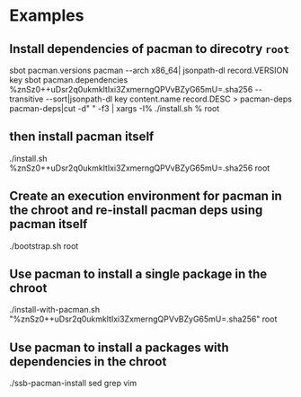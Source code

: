 # Examples

## Install dependencies of pacman to direcotry `root`

sbot pacman.versions pacman --arch x86_64| jsonpath-dl record.VERSION key
sbot pacman.dependencies %znSz0++uDsr2q0ukmkltIxi3ZxmerngQPVvBZyG65mU=.sha256 --transitive --sort|jsonpath-dl key content.name record.DESC > pacman-deps
pacman-deps|cut -d" " -f3 | xargs -I% ./install.sh % root

## then install pacman itself
./install.sh %znSz0++uDsr2q0ukmkltIxi3ZxmerngQPVvBZyG65mU=.sha256 root

## Create an execution environment for pacman in the chroot and re-install pacman deps using pacman itself

./bootstrap.sh root


## Use pacman to install a single package in the chroot

./install-with-pacman.sh "%znSz0++uDsr2q0ukmkltIxi3ZxmerngQPVvBZyG65mU=.sha256" root

## Use pacman to install a packages with dependencies in the chroot

./ssb-pacman-install sed grep vim

